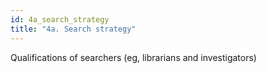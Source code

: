```yaml
---
id: 4a_search_strategy
title: "4a. Search strategy"
---
```

Qualifications of searchers (eg, librarians and investigators)